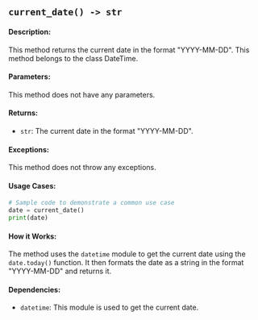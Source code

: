 ## `current_date() -> str`

#### Description:
This method returns the current date in the format "YYYY-MM-DD". This method belongs to the class DateTime.

#### Parameters:
This method does not have any parameters.

#### Returns:
- `str`: The current date in the format "YYYY-MM-DD".

#### Exceptions:
This method does not throw any exceptions.

#### Usage Cases:

```python
# Sample code to demonstrate a common use case
date = current_date()
print(date)
```

#### How it Works:
The method uses the `datetime` module to get the current date using the `date.today()` function. It then formats the date as a string in the format "YYYY-MM-DD" and returns it.

#### Dependencies:
- `datetime`: This module is used to get the current date.